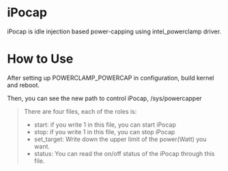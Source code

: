 # iPocap
iPocap is idle injection based power-capping using intel_powerclamp driver. 

# How to Use
After setting up POWERCLAMP_POWERCAP in configuration, build kernel and reboot.

Then, you can see the new path to control iPocap, /sys/powercapper

> There are four files, each of the roles is:
> * start: if you write 1 in this file, you can start iPocap
> * stop: if you write 1 in this file, you can stop iPocap
> * set_target: Write down the upper limit of the power(Watt) you want.
> * status: You can read the on/off status of the iPocap through this file.
